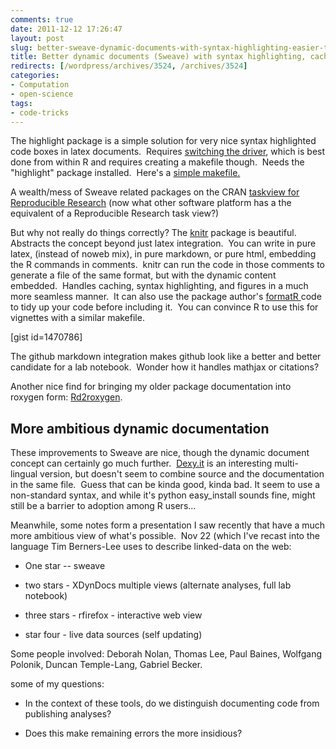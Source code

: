 ```yaml
---
comments: true
date: 2011-12-12 17:26:47
layout: post
slug: better-sweave-dynamic-documents-with-syntax-highlighting-easier-tools
title: Better dynamic documents (Sweave) with syntax highlighting, caching, etc
redirects: [/wordpress/archives/3524, /archives/3524]
categories:
- Computation
- open-science
tags:
- code-tricks
---
```


The highlight package is a simple solution for very nice syntax highlighted code boxes in latex documents.  Requires [switching the driver](http://stackoverflow.com/questions/5448608/changing-the-sweave-driver-from-the-command-line), which is best done from within R and requires creating a makefile though.  Needs the "highlight" package installed.  Here's a [simple makefile.](https://gist.github.com/1469063)

A wealth/mess of Sweave related packages on the CRAN [taskview for Reproducible Research](http://cran.r-project.org/web/views/ReproducibleResearch.html) (now what other software platform has a the equivalent of a Reproducible Research task view?)

But why not really do things correctly? The [knitr](http://yihui.github.com/knitr) package is beautiful. Abstracts the concept beyond just latex integration.  You can write in pure latex, (instead of noweb mix), in pure markdown, or pure html, embedding the R commands in comments.  knitr can run the code in those comments to generate a file of the same format, but with the dynamic content embedded.  Handles caching, syntax highlighting, and figures in a much more seamless manner.  It can also use the package author's [formatR ](https://github.com/yihui/formatR)code to tidy up your code before including it.  You can convince R to use this for vignettes with a similar makefile.

[gist id=1470786]

The github markdown integration makes github look like a better and better candidate for a lab notebook.  Wonder how it handles mathjax or citations?

Another nice find for bringing my older package documentation into roxygen form: [Rd2roxygen](https://github.com/yihui/Rd2roxygen).


## More ambitious dynamic documentation


These improvements to Sweave are nice, though the dynamic document concept can certainly go much further.  [Dexy.it](http://www.dexy.it/features/) is an interesting multi-lingual version, but doesn't seem to combine source and the documentation in the same file.  Guess that can be kinda good, kinda bad. It seem to use a non-standard syntax, and while it's python easy_install sounds fine, might still be a barrier to adoption among R users...

Meanwhile, some notes form a presentation I saw recently that have a much more ambitious view of what's possible.  Nov 22 (which I've recast into the language Tim Berners-Lee uses to describe linked-data on the web:



	
  * One star -- sweave

	
  * two stars - XDynDocs multiple views (alternate analyses, full lab notebook)

	
  * three stars - rfirefox - interactive web view

	
  * star four - live data sources (self updating)


Some people involved: Deborah Nolan, Thomas Lee, Paul Baines, Wolfgang Polonik, Duncan Temple-Lang, Gabriel Becker.

some of my questions:

	
  * In the context of these tools, do we distinguish documenting code from publishing analyses?

	
  * Does this make remaining errors the more insidious?


